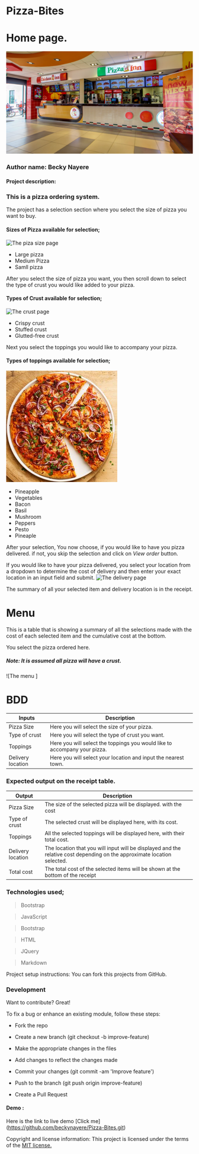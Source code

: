 # Pizza-Bites

# Home page.
![The Home page](image/home.png)

### Author name: Becky Nayere

#### Project description:
### This is a pizza ordering system. 

The project has a selection section   where you select the size of pizza you want to buy.
#### Sizes of Pizza available for selection;
![The piza size page](image/medium-pizza.png)

- Large pizza
- Medium Pizza
- Samll pizza

After you select the size of pizza you want, you then scroll down to select the type of crust you would like added to your pizza.
#### Types of Crust available for selection;
![The crust page](image/stuffed-crust.png)

- Crispy crust
- Stuffed crust
- Glutted-free crust

Next you select the toppings you would like to accompany your pizza.
#### Types of toppings available for selection;
![The toppings page](image/toppings-pizza.jpg)

- Pineapple
- Vegetables
- Bacon
- Basil
- Mushroom
- Peppers
- Pesto
- Pineaple


After your selection, You now choose, if you would like to have you pizza delivered. if not, you skip the selection and click on *View order* button.

If you would like to have your pizza delivered, you select your location from a dropdown to determine the cost of delivery and then enter your exact location in an input field and submit. 
![The delivery page](image/delivery-location.png)

The summary of all your selected item and delivery location is in the receipt.

# Menu

This is a table that is showing a summary of all the  selections made with the cost of each selected item and the cumulative cost at the bottom.

You  select the pizza ordered here.
##### Note: It is assumed all pizza will have a crust.
![The menu ]

# BDD

| Inputs  | Description  |
|---|---|
|Pizza Size  | Here you will select the size of your pizza.  |
| Type of crust  | Here you will select the type of crust you want.  |
| Toppings  |  Here you will select the toppings you would like to accompany your pizza. |
| Delivery location  |  Here you will select your location and input the nearest town. |

### Expected output on the receipt table.
| Output  | Description  |
|---|---|
|Pizza Size   |  The size of the selected pizza will be displayed. with the cost|
|Type of crust   | The selected crust will be displayed here, with its cost.|	
|Toppings   | All the selected toppings will be displayed here, with their total cost.|
|Delivery location  | The location that you will input will be displayed and the relative cost depending on the approximate location selected.|
|Total cost  | The total cost of the selected items will be shown at the bottom of the receipt |
### Technologies used;
> Bootstrap

> JavaScript

>Bootstrap

>HTML

> JQuery

>Markdown

Project setup instructions: You can fork this projects from GitHub.
 ### Development

Want to contribute? Great!

To fix a bug or enhance an existing module, follow these steps:

- Fork the repo

- Create a new branch (git checkout -b improve-feature)

- Make the appropriate changes in the files

- Add changes to reflect the changes made

- Commit your changes (git commit -am 'Improve feature')

- Push to the branch (git push origin improve-feature)

- Create a Pull Request

#### Demo : 
Here is the link to live demo [Click me] (https://github.com/beckynayere/Pizza-Bites.git)

Copyright and license information: This project is licensed under the terms of the [MIT license.](https://github.com/beckynayere/pizza-inn/blob/master/LICENSE.md)